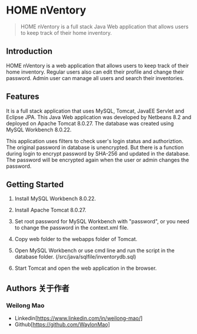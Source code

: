 # HOME nVentory

> HOME nVentory is a full stack Java Web application that allows users to keep track of their home inventory.

## Introduction

HOME nVentory is a web application that allows users to keep track of their home inventory. Regular users also can edit their profile and change their password. Admin user can manage all users and search their inventories.

## Features

It is a full stack application that uses MySQL, Tomcat, JavaEE Servlet and Eclipse JPA. This Java Web application was developed by Netbeans 8.2 and deployed on Apache Tomcat 8.0.27. The database was created using MySQL Workbench 8.0.22.

This application uses filters to check user's login status and authoriztion.
The original password in database is unencrypted. But there is a function during login to encrypt password by SHA-256 and updated in the database. The password will be encrypted again when the user or admin changes the password.

## Getting Started

1. Install MySQL Workbench 8.0.22.

2. Install Apache Tomcat 8.0.27.

3. Set root password for MySQL Workbench with "password", or you need to change the password in the context.xml file.

4. Copy web folder to the webapps folder of Tomcat.

5. Open MySQL Workbench or use cmd line and run the script in the database folder. (/src/java/sqlfile/inventorydb.sql)

6. Start Tomcat and open the web application in the browser.

## Authors 关于作者

### Weilong Mao

- Linkedin[https://www.linkedin.com/in/weilong-mao/]
- Github[https://github.com/WaylonMao]
